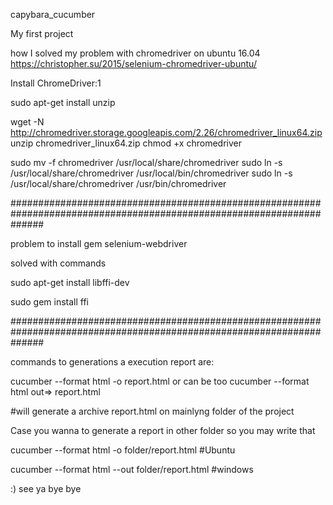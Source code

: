 capybara_cucumber

My first project

how I solved my problem with chromedriver on ubuntu 16.04 https://christopher.su/2015/selenium-chromedriver-ubuntu/

Install ChromeDriver:1

sudo apt-get install unzip

wget -N http://chromedriver.storage.googleapis.com/2.26/chromedriver_linux64.zip unzip chromedriver_linux64.zip chmod +x chromedriver

sudo mv -f chromedriver /usr/local/share/chromedriver sudo ln -s /usr/local/share/chromedriver /usr/local/bin/chromedriver sudo ln -s /usr/local/share/chromedriver /usr/bin/chromedriver

######################################################################################################################

problem to install gem selenium-webdriver

solved with commands

sudo apt-get install libffi-dev

sudo gem install ffi

######################################################################################################################

commands to generations a execution report are:

cucumber --format html -o report.html or can be too cucumber --format html out=> report.html

#will generate a archive report.html on mainlyng folder of the project

Case you wanna to generate a report in other folder so you may write that

cucumber --format html -o folder/report.html #Ubuntu

cucumber --format html --out folder/report.html #windows

:) see ya bye bye
